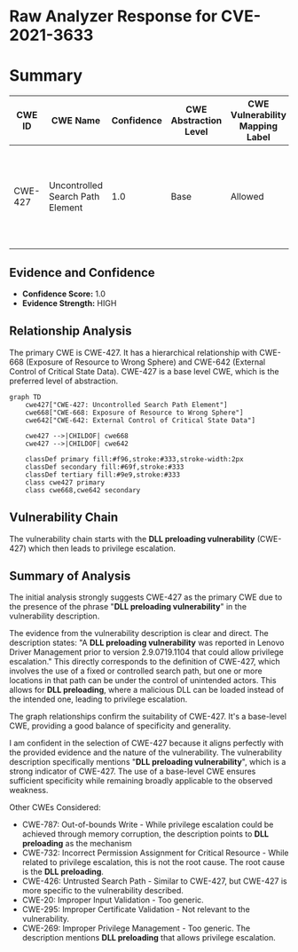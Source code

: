 # Raw Analyzer Response for CVE-2021-3633

# Summary
| CWE ID | CWE Name | Confidence | CWE Abstraction Level | CWE Vulnerability Mapping Label | CWE-Vulnerability Mapping Notes |
|---|---|---|---|---|---|
| CWE-427 | Uncontrolled Search Path Element | 1.0 | Base | Allowed | Primary CWE. The vulnerability description explicitly mentions a **DLL preloading vulnerability**. |

## Evidence and Confidence

*   **Confidence Score:** 1.0
*   **Evidence Strength:** HIGH

## Relationship Analysis
The primary CWE is CWE-427. It has a hierarchical relationship with CWE-668 (Exposure of Resource to Wrong Sphere) and CWE-642 (External Control of Critical State Data). CWE-427 is a base level CWE, which is the preferred level of abstraction.

```mermaid
graph TD
    cwe427["CWE-427: Uncontrolled Search Path Element"]
    cwe668["CWE-668: Exposure of Resource to Wrong Sphere"]
    cwe642["CWE-642: External Control of Critical State Data"]

    cwe427 -->|CHILDOF| cwe668
    cwe427 -->|CHILDOF| cwe642

    classDef primary fill:#f96,stroke:#333,stroke-width:2px
    classDef secondary fill:#69f,stroke:#333
    classDef tertiary fill:#9e9,stroke:#333
    class cwe427 primary
    class cwe668,cwe642 secondary
```

## Vulnerability Chain
The vulnerability chain starts with the **DLL preloading vulnerability** (CWE-427) which then leads to privilege escalation.

## Summary of Analysis
The initial analysis strongly suggests CWE-427 as the primary CWE due to the presence of the phrase "**DLL preloading vulnerability**" in the vulnerability description.

The evidence from the vulnerability description is clear and direct. The description states: "A **DLL preloading vulnerability** was reported in Lenovo Driver Management prior to version 2.9.0719.1104 that could allow privilege escalation." This directly corresponds to the definition of CWE-427, which involves the use of a fixed or controlled search path, but one or more locations in that path can be under the control of unintended actors. This allows for **DLL preloading**, where a malicious DLL can be loaded instead of the intended one, leading to privilege escalation.

The graph relationships confirm the suitability of CWE-427. It's a base-level CWE, providing a good balance of specificity and generality.

I am confident in the selection of CWE-427 because it aligns perfectly with the provided evidence and the nature of the vulnerability. The vulnerability description specifically mentions "**DLL preloading vulnerability**", which is a strong indicator of CWE-427. The use of a base-level CWE ensures sufficient specificity while remaining broadly applicable to the observed weakness.

Other CWEs Considered:
- CWE-787: Out-of-bounds Write - While privilege escalation could be achieved through memory corruption, the description points to **DLL preloading** as the mechanism
- CWE-732: Incorrect Permission Assignment for Critical Resource - While related to privilege escalation, this is not the root cause. The root cause is the **DLL preloading**.
- CWE-426: Untrusted Search Path - Similar to CWE-427, but CWE-427 is more specific to the vulnerability described.
- CWE-20: Improper Input Validation - Too generic.
- CWE-295: Improper Certificate Validation - Not relevant to the vulnerability.
- CWE-269: Improper Privilege Management - Too generic. The description mentions **DLL preloading** that allows privilege escalation.